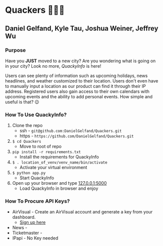# Quackers 🦆🦆🦆

## Daniel Gelfand, Kyle Tau, Joshua Weiner, Jeffrey Wu

### Purpose
Have you **JUST** moved to a new city? Are you wondering what is going on in your city? Look no more, *QuackyInfo* is here!

Users can see plenty of information such as upcoming holidays, news headlines, and weather customized to their location. Users don't even have to manually input a location as our product can find it through their IP address. Registered users also gain access to their own calendars with upcoming events and the ability to add personal events. How simple and useful is that? 😉

### How To Use QuackyInfo?

1. Clone the repo
    * ssh - `git@github.com:DanielGelfand/Quackers.git` 
    * https - `https://github.com/DanielGelfand/Quackers.git` 
2. `$ cd Quackers` 
   * Move to root of repo
3. `pip install -r requirements.txt`
    * Install the requirements for QuackyInfo   
4.  `$ . location_of_venv/venv_name/bin/activate` 
    * Activate your virtual environment
5. `$ python app.py` 
    * Start QuackyInfo
6. Open up your browser and type [127.0.0.1:5000](http://127.0.0.1:5000/)
    * Load QuackyInfo in browser and enjoy
    
 ### How To Procure API Keys?
 
 * AirVisual - Create an AirVisual account and generate a key from your dashboard.
    * [Sign up here](https://www.airvisual.com/dashboard/api)
 * News - 
 * Ticketmaster - 
 * IPapi - No Key needed
